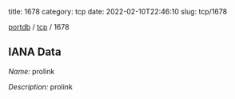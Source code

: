 title: 1678
category: tcp
date: 2022-02-10T22:46:10
slug: tcp/1678

[portdb](/) / [tcp](/category/tcp.html) / 1678


## IANA Data

_Name:_ prolink

_Description:_ prolink

